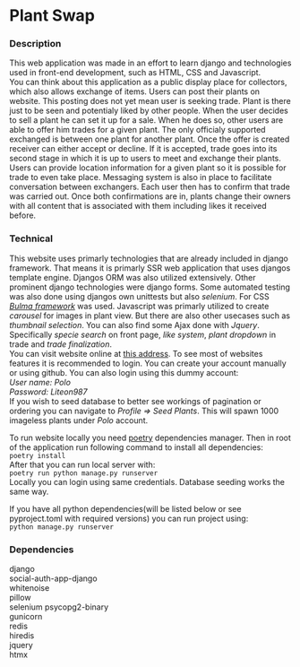 # Plant Swap
### Description
This web application was made in an effort to learn django and technologies used in front-end development, such as HTML, CSS and Javascript.   
You can think about this application as a public display place for collectors, which also allows exchange of items. Users can post their plants on website. This posting does not yet mean user is seeking trade. Plant is there just to be seen and potentialy liked by other people. When the user decides to sell a plant he can set it up for a sale. When he does so, other users are able to offer him trades for a given plant. The only officialy supported exchanged is between one plant for another plant. Once the offer is created receiver can either accept or decline. If it is accepted, trade goes into its second stage in which it is up to users to meet and exchange their plants. Users can provide location information for a given plant so it is possible for trade to even take place. Messaging system is also in place to facilitate conversation between exchangers. Each user then has to confirm that trade was carried out. Once both confirmations are in, plants change their owners with all content that is associated with them including likes it received before.  
### Technical
This website uses primarly technologies that are already included in django framework. That means it is primarly SSR web application that uses djangos template engine. Djangos ORM was also utilized extensively. Other prominent django technologies were django forms. Some automated testing was also done using djangos own unittests but also *selenium*. For CSS *[Bulma framework](https://bulma.io/)* was used. Javascript was primarly utilized to create *carousel* for images in plant view. But there are also other usecases such as *thumbnail selection*. You can also find some Ajax done with *Jquery*. Specifically *specie search* on front page, *like system*, *plant dropdown* in trade and *trade finalization*.  
You can visit website online at [this address](https://plant-swap.onrender.com). To see most of websites features it is recommended to login. You can create your account manually or using github. You can also login using this dummy account:  
*User name: Polo*   
*Password: Liteon987*   
If you wish to seed database to better see workings of pagination or ordering you can navigate to *Profile => Seed Plants*. This will spawn 1000 imageless plants under *Polo* account.   

To run website locally you need [poetry](https://python-poetry.org/) dependencies manager. Then in root of the application run following command to install all dependencies:  
`poetry install`  
After that you can run local server with:  
`poetry run python manage.py runserver`  
Locally you can login using same credentials. Database seeding works the same way.   

If you have all python dependencies(will be listed below or see pyproject.toml with required versions) you can run project using:  
`python manage.py runserver`

### Dependencies
django  
social-auth-app-django  
whitenoise  
pillow  
selenium 
psycopg2-binary  
gunicorn  
redis  
hiredis     
jquery  
htmx  
